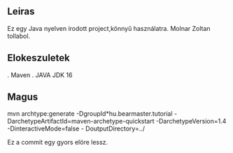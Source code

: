 
## Leiras
Ez egy Java nyelven írodott project,könnyű használatra.
Molnar Zoltan tollabol.

## Elokeszuletek
. Maven
. JAVA JDK 16

## Magus
mvn archtype:generate -DgroupId*hu.bearmaster.tutorial -
DarchetypeArtifactId=maven-archetype-quickstart -DarchetypeVersion=1.4 -DinteractiveMode=false -
DoutputDirectory=../

Ez a commit egy gyors elöre lessz.
